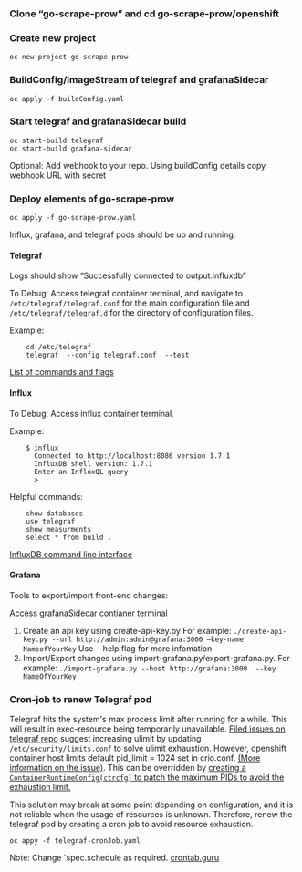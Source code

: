 ### Clone “go-scrape-prow” and cd go-scrape-prow/openshift
### Create new project  
	oc new-project go-scrape-prow

### BuildConfig/ImageStream of telegraf and grafanaSidecar
	oc apply -f buildConfig.yaml
	
### Start telegraf and grafanaSidecar build
	oc start-build telegraf
	oc start-build grafana-sidecar
	
Optional: Add webhook to your repo. Using buildConfig details copy webhook URL with secret 
### Deploy elements of go-scrape-prow 
	oc apply -f go-scrape-prow.yaml 
Influx, grafana, and telegraf pods should be up and running. 


#### Telegraf 
Logs should show “Successfully connected to output.influxdb”

To Debug: Access telegraf container terminal, and navigate to `/etc/telegraf/telegraf.conf` for the main configuration file and `/etc/telegraf/telegraf.d` for the directory of configuration files.

Example: 
```
	cd /etc/telegraf
	telegraf  --config telegraf.conf  --test
```
[List of commands and flags](https://docs.influxdata.com/telegraf/v1.21/administration/commands/)

#### Influx
To Debug: Access influx container terminal. 

Example: 
```
	$ influx
	  Connected to http://localhost:8086 version 1.7.1
	  InfluxDB shell version: 1.7.1
	  Enter an InfluxQL query
	  > 
```

Helpful commands: 
```
	show databases
	use telegraf
	show measurments
	select * from build . 
```
[InfluxDB command line interface](https://docs.influxdata.com/influxdb/v1.8/tools/shell/)

#### Grafana
Tools to export/import front-end changes:

Access grafanaSidecar contianer terminal
1. Create an api key using create-api-key.py  For example: `./create-api-key.py --url http://admin:admin@grafana:3000 —key-name NameofYourKey`
Use --help flag for more infomation 
2. Import/Export changes using import-grafana.py/export-grafana.py. For example: `./import-grafana.py --host http://grafana:3000  --key NameOfYourKey`

### Cron-job to renew Telegraf pod
Telegraf hits the system's max process limit after running for a while. This will result in exec-resource being temporarily unavailable. [Filed issues on telegraf repo](https://github.com/influxdata/telegraf/issues/3657) suggest increasing ulimit by updating `/etc/security/limits.conf` to solve ulimit exhaustion. However, openshift container host limits default pid_limit = 1024 set in crio.conf. [(More information on the issue)](https://bugzilla.redhat.com/show_bug.cgi?id=1869832). This can be overridden by [creating a `ContainerRuntimeConfig(ctrcfg)` to patch the maximum PIDs to avoid the exhaustion limit.](https://access.redhat.com/solutions/5597061)

This solution may break at some point depending on configuration, and it is not reliable when the usage of resources is unknown.  Therefore, renew the telegraf pod by creating a cron job to avoid resource exhaustion. 
	
	oc appy -f telegraf-cronJob.yaml
	
Note: Change `spec.schedule as required. [crontab.guru](https://crontab.guru/)
